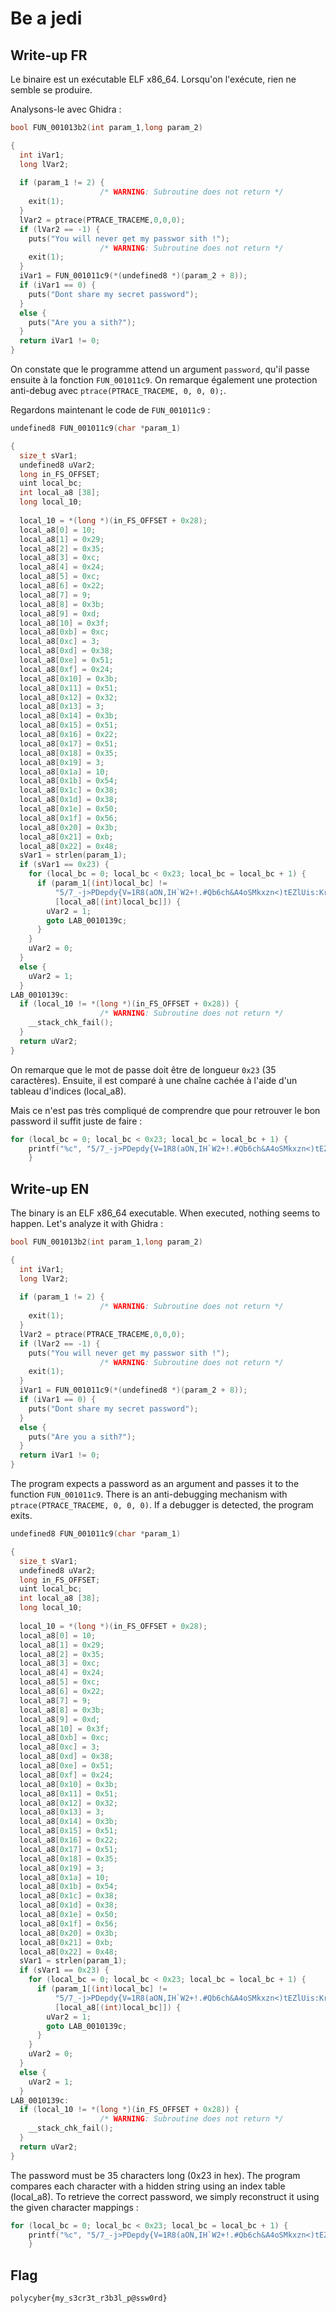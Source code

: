 # Be a jedi

## Write-up FR

Le binaire est un exécutable ELF x86_64. Lorsqu'on l'exécute, rien ne semble se produire.

Analysons-le avec Ghidra :
```c
bool FUN_001013b2(int param_1,long param_2)

{
  int iVar1;
  long lVar2;
  
  if (param_1 != 2) {
                    /* WARNING: Subroutine does not return */
    exit(1);
  }
  lVar2 = ptrace(PTRACE_TRACEME,0,0,0);
  if (lVar2 == -1) {
    puts("You will never get my passwor sith !");
                    /* WARNING: Subroutine does not return */
    exit(1);
  }
  iVar1 = FUN_001011c9(*(undefined8 *)(param_2 + 8));
  if (iVar1 == 0) {
    puts("Dont share my secret password");
  }
  else {
    puts("Are you a sith?");
  }
  return iVar1 != 0;
}
```
On constate que le programme attend un argument `password`, qu'il passe ensuite à la fonction `FUN_001011c9`.
On remarque également une protection anti-debug avec `ptrace(PTRACE_TRACEME, 0, 0, 0);`.

Regardons maintenant le code de `FUN_001011c9` :
```c
undefined8 FUN_001011c9(char *param_1)

{
  size_t sVar1;
  undefined8 uVar2;
  long in_FS_OFFSET;
  uint local_bc;
  int local_a8 [38];
  long local_10;
  
  local_10 = *(long *)(in_FS_OFFSET + 0x28);
  local_a8[0] = 10;
  local_a8[1] = 0x29;
  local_a8[2] = 0x35;
  local_a8[3] = 0xc;
  local_a8[4] = 0x24;
  local_a8[5] = 0xc;
  local_a8[6] = 0x22;
  local_a8[7] = 9;
  local_a8[8] = 0x3b;
  local_a8[9] = 0xd;
  local_a8[10] = 0x3f;
  local_a8[0xb] = 0xc;
  local_a8[0xc] = 3;
  local_a8[0xd] = 0x38;
  local_a8[0xe] = 0x51;
  local_a8[0xf] = 0x24;
  local_a8[0x10] = 0x3b;
  local_a8[0x11] = 0x51;
  local_a8[0x12] = 0x32;
  local_a8[0x13] = 3;
  local_a8[0x14] = 0x3b;
  local_a8[0x15] = 0x51;
  local_a8[0x16] = 0x22;
  local_a8[0x17] = 0x51;
  local_a8[0x18] = 0x35;
  local_a8[0x19] = 3;
  local_a8[0x1a] = 10;
  local_a8[0x1b] = 0x54;
  local_a8[0x1c] = 0x38;
  local_a8[0x1d] = 0x38;
  local_a8[0x1e] = 0x50;
  local_a8[0x1f] = 0x56;
  local_a8[0x20] = 0x3b;
  local_a8[0x21] = 0xb;
  local_a8[0x22] = 0x48;
  sVar1 = strlen(param_1);
  if (sVar1 == 0x23) {
    for (local_bc = 0; local_bc < 0x23; local_bc = local_bc + 1) {
      if (param_1[(int)local_bc] !=
          "5/7_-j>PDepdy{V=1R8(aON,IH`W2+!.#Qb6ch&A4oSMkxzn<)tEZlUis:KrTfFmGJX~Cq9v}^Y?|*g;w3uL@$0\' B"
          [local_a8[(int)local_bc]]) {
        uVar2 = 1;
        goto LAB_0010139c;
      }
    }
    uVar2 = 0;
  }
  else {
    uVar2 = 1;
  }
LAB_0010139c:
  if (local_10 != *(long *)(in_FS_OFFSET + 0x28)) {
                    /* WARNING: Subroutine does not return */
    __stack_chk_fail();
  }
  return uVar2;
}
```
On remarque que le mot de passe doit être de longueur `0x23` (35 caractères).
Ensuite, il est comparé à une chaîne cachée à l'aide d'un tableau d'indices (local_a8).

Mais ce n'est pas très compliqué de comprendre que pour retrouver le bon password il suffit juste de faire : 
```c
for (local_bc = 0; local_bc < 0x23; local_bc = local_bc + 1) {
    printf("%c", "5/7_-j>PDepdy{V=1R8(aON,IH`W2+!.#Qb6ch&A4oSMkxzn<)tEZlUis:KrTfFmGJX~Cq9v}^Y?|*g;w3uL@$0\' B"[local_a8[(int)local_bc]]);
    }
```


## Write-up EN

The binary is an ELF x86_64 executable. When executed, nothing seems to happen.
Let's analyze it with Ghidra :
```c
bool FUN_001013b2(int param_1,long param_2)

{
  int iVar1;
  long lVar2;
  
  if (param_1 != 2) {
                    /* WARNING: Subroutine does not return */
    exit(1);
  }
  lVar2 = ptrace(PTRACE_TRACEME,0,0,0);
  if (lVar2 == -1) {
    puts("You will never get my passwor sith !");
                    /* WARNING: Subroutine does not return */
    exit(1);
  }
  iVar1 = FUN_001011c9(*(undefined8 *)(param_2 + 8));
  if (iVar1 == 0) {
    puts("Dont share my secret password");
  }
  else {
    puts("Are you a sith?");
  }
  return iVar1 != 0;
}
```
The program expects a password as an argument and passes it to the function `FUN_001011c9`.
There is an anti-debugging mechanism with `ptrace(PTRACE_TRACEME, 0, 0, 0)`. If a debugger is detected, the program exits.

```c
undefined8 FUN_001011c9(char *param_1)

{
  size_t sVar1;
  undefined8 uVar2;
  long in_FS_OFFSET;
  uint local_bc;
  int local_a8 [38];
  long local_10;
  
  local_10 = *(long *)(in_FS_OFFSET + 0x28);
  local_a8[0] = 10;
  local_a8[1] = 0x29;
  local_a8[2] = 0x35;
  local_a8[3] = 0xc;
  local_a8[4] = 0x24;
  local_a8[5] = 0xc;
  local_a8[6] = 0x22;
  local_a8[7] = 9;
  local_a8[8] = 0x3b;
  local_a8[9] = 0xd;
  local_a8[10] = 0x3f;
  local_a8[0xb] = 0xc;
  local_a8[0xc] = 3;
  local_a8[0xd] = 0x38;
  local_a8[0xe] = 0x51;
  local_a8[0xf] = 0x24;
  local_a8[0x10] = 0x3b;
  local_a8[0x11] = 0x51;
  local_a8[0x12] = 0x32;
  local_a8[0x13] = 3;
  local_a8[0x14] = 0x3b;
  local_a8[0x15] = 0x51;
  local_a8[0x16] = 0x22;
  local_a8[0x17] = 0x51;
  local_a8[0x18] = 0x35;
  local_a8[0x19] = 3;
  local_a8[0x1a] = 10;
  local_a8[0x1b] = 0x54;
  local_a8[0x1c] = 0x38;
  local_a8[0x1d] = 0x38;
  local_a8[0x1e] = 0x50;
  local_a8[0x1f] = 0x56;
  local_a8[0x20] = 0x3b;
  local_a8[0x21] = 0xb;
  local_a8[0x22] = 0x48;
  sVar1 = strlen(param_1);
  if (sVar1 == 0x23) {
    for (local_bc = 0; local_bc < 0x23; local_bc = local_bc + 1) {
      if (param_1[(int)local_bc] !=
          "5/7_-j>PDepdy{V=1R8(aON,IH`W2+!.#Qb6ch&A4oSMkxzn<)tEZlUis:KrTfFmGJX~Cq9v}^Y?|*g;w3uL@$0\' B"
          [local_a8[(int)local_bc]]) {
        uVar2 = 1;
        goto LAB_0010139c;
      }
    }
    uVar2 = 0;
  }
  else {
    uVar2 = 1;
  }
LAB_0010139c:
  if (local_10 != *(long *)(in_FS_OFFSET + 0x28)) {
                    /* WARNING: Subroutine does not return */
    __stack_chk_fail();
  }
  return uVar2;
}
```
The password must be 35 characters long (0x23 in hex).
The program compares each character with a hidden string using an index table (local_a8).
To retrieve the correct password, we simply reconstruct it using the given character mappings :
```c
for (local_bc = 0; local_bc < 0x23; local_bc = local_bc + 1) {
    printf("%c", "5/7_-j>PDepdy{V=1R8(aON,IH`W2+!.#Qb6ch&A4oSMkxzn<)tEZlUis:KrTfFmGJX~Cq9v}^Y?|*g;w3uL@$0\' B"[local_a8[(int)local_bc]]);
    }
```

## Flag

`polycyber{my_s3cr3t_r3b3l_p@ssw0rd}`